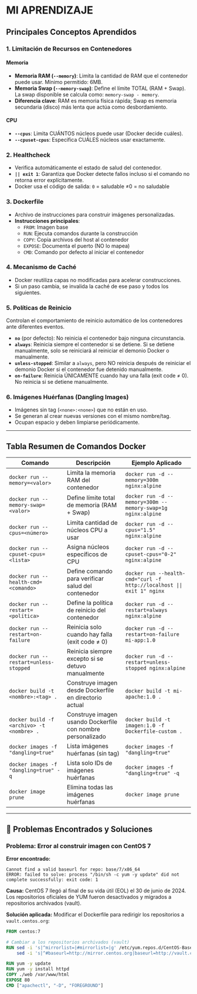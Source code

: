 # MI APRENDIZAJE

## Principales Conceptos Aprendidos

### 1. Limitación de Recursos en Contenedores

#### Memoria
- **Memoria RAM (`--memory`)**: Limita la cantidad de RAM que el contenedor puede usar. Mínimo permitido: 6MB.
- **Memoria Swap (`--memory-swap`)**: Define el límite TOTAL (RAM + Swap). La swap disponible se calcula como: `memory-swap - memory`.
- **Diferencia clave**: RAM es memoria física rápida; Swap es memoria secundaria (disco) más lenta que actúa como desbordamiento.

#### CPU
- **`--cpus`**: Limita CUÁNTOS núcleos puede usar (Docker decide cuáles).
- **`--cpuset-cpus`**: Especifica CUÁLES núcleos usar exactamente. 

### 2. Healthcheck
- Verifica automáticamente el estado de salud del contenedor.
- **`|| exit 1`**: Garantiza que Docker detecte fallos incluso si el comando no retorna error explícitamente.
- Docker usa el código de salida: `0` = saludable ≠0 = no saludable 

### 3. Dockerfile
- Archivo de instrucciones para construir imágenes personalizadas.
- **Instrucciones principales**:
  - `FROM`: Imagen base
  - `RUN`: Ejecuta comandos durante la construcción
  - `COPY`: Copia archivos del host al contenedor
  - `EXPOSE`: Documenta el puerto (NO lo mapea)
  - `CMD`: Comando por defecto al iniciar el contenedor

### 4. Mecanismo de Caché
- Docker reutiliza capas no modificadas para acelerar construcciones.
- Si un paso cambia, se invalida la caché de ese paso y todos los siguientes.

### 5. Políticas de Reinicio
Controlan el comportamiento de reinicio automático de los contenedores ante diferentes eventos.

- **`no`** (por defecto): No reinicia el contenedor bajo ninguna circunstancia.
- **`always`**: Reinicia siempre el contenedor si se detiene. Si se detiene manualmente, solo se reiniciará al reiniciar el demonio Docker o manualmente.
- **`unless-stopped`**: Similar a `always`, pero NO reinicia después de reiniciar el demonio Docker si el contenedor fue detenido manualmente.
- **`on-failure`**: Reinicia ÚNICAMENTE cuando hay una falla (exit code ≠ 0). No reinicia si se detiene manualmente.


### 6. Imágenes Huérfanas (Dangling Images)
- Imágenes sin tag (`<none>:<none>`) que no están en uso.
- Se generan al crear nuevas versiones con el mismo nombre/tag.
- Ocupan espacio y deben limpiarse periódicamente.

---

## Tabla Resumen de Comandos Docker

| Comando | Descripción | Ejemplo Aplicado |
|---------|-------------|------------------|
| `docker run --memory=<valor>` | Limita la memoria RAM del contenedor | `docker run -d --memory=300m nginx:alpine` |
| `docker run --memory-swap=<valor>` | Define límite total de memoria (RAM + Swap) | `docker run -d --memory=300m --memory-swap=1g nginx:alpine` |
| `docker run --cpus=<número>` | Limita cantidad de núcleos CPU a usar | `docker run -d --cpus="1.5" nginx:alpine` |
| `docker run --cpuset-cpus=<lista>` | Asigna núcleos específicos de CPU | `docker run -d --cpuset-cpus="0-2" nginx:alpine` |
| `docker run --health-cmd=<comando>` | Define comando para verificar salud del contenedor | `docker run --health-cmd="curl -f http://localhost \|\| exit 1" nginx` |
| `docker run --restart=<política>` | Define la política de reinicio del contenedor | `docker run -d --restart=always nginx:alpine` |
| `docker run --restart=on-failure` | Reinicia solo cuando hay falla (exit code ≠ 0) | `docker run -d --restart=on-failure mi-app:1.0` |
| `docker run --restart=unless-stopped` | Reinicia siempre excepto si se detuvo manualmente | `docker run -d --restart=unless-stopped nginx:alpine` |
| `docker build -t <nombre>:<tag> .` | Construye imagen desde Dockerfile en directorio actual | `docker build -t mi-apache:1.0 .` |
| `docker build -f <archivo> -t <nombre> .` | Construye imagen usando Dockerfile con nombre personalizado | `docker build -t imagen:1.0 -f Dockerfile-custom .` |
| `docker images -f "dangling=true"` | Lista imágenes huérfanas (sin tag) | `docker images -f "dangling=true"` |
| `docker images -f "dangling=true" -q` | Lista solo IDs de imágenes huérfanas | `docker images -f "dangling=true" -q` |
| `docker image prune` | Elimina todas las imágenes huérfanas | `docker image prune` |

---

## 🔧 Problemas Encontrados y Soluciones

### Problema: Error al construir imagen con CentOS 7

**Error encontrado:**
```
Cannot find a valid baseurl for repo: base/7/x86_64
ERROR: failed to solve: process "/bin/sh -c yum -y update" did not complete successfully: exit code: 1
```

**Causa:**
CentOS 7 llegó al final de su vida útil (EOL) el 30 de junio de 2024. Los repositorios oficiales de YUM fueron desactivados y migrados a repositorios archivados (vault).

**Solución aplicada:**
Modificar el Dockerfile para redirigir los repositorios a `vault.centos.org`:

```dockerfile
FROM centos:7

# Cambiar a los repositorios archivados (vault)
RUN sed -i 's|^mirrorlist=|#mirrorlist=|g' /etc/yum.repos.d/CentOS-Base.repo && \
    sed -i 's|^#baseurl=http://mirror.centos.org|baseurl=http://vault.centos.org|g' /etc/yum.repos.d/CentOS-Base.repo

RUN yum -y update
RUN yum -y install httpd
COPY ./web /var/www/html
EXPOSE 80
CMD ["apachectl", "-D", "FOREGROUND"]
```

